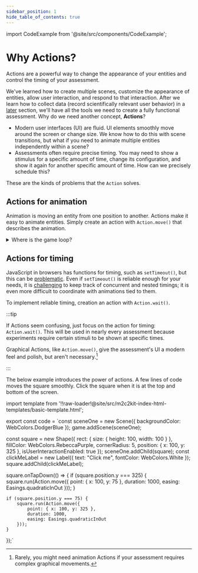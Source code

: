 ```yaml
---
sidebar_position: 1
hide_table_of_contents: true
---
```


import CodeExample from '@site/src/components/CodeExample';

# Why Actions?

Actions are a powerful way to change the appearance of your entities and control the timing of your assessment.

We've learned how to create multiple scenes, customize the appearance of entities, allow user interaction, and respond to that interaction. After we learn how to collect data (record scientifically relevant user behavior) in a [later](../user-data/schemas.md) section, we'll have all the tools we need to create a fully functional assessment. Why do we need another concept, **Actions**?

- Modern user interfaces (UI) are fluid. UI elements smoothly move around the screen or change size. We know how to do this with scene transitions, but what if you need to animate multiple entities independently within a scene?
- Assessments often require precise timing. You may need to show a stimulus for a specific amount of time, change its configuration, and show it again for another specific amount of time. How can we precisely schedule this?

These are the kinds of problems that the `Action` solves.

## Actions for animation

Animation is moving an entity from one position to another. Actions make it easy to animate entities. Simply create an action with `Action.move()` that describes the animation.

<details>
  <summary>Where is the game loop?</summary>
  <p>Each time a device updates its screen, it draws a <a href="https://en.wikipedia.org/wiki/Film_frame">frame</a>. To make it appear that an entity is smoothly moving across the screen, you simply update its position a little bit when you draw the next frame.
  </p>

  <p>In many video game libraries, there is a concept of a <a href="https://en.wikipedia.org/wiki/Video_game_programming#Game_structure">game loop</a>, which usually executes 60 times per second because most devices update their screen 60 times per second. To move the entity, you adjust its position 60 times per second. You need to keep track of the entity's current position, the position it's moving to, and the amount of time it should take to get there. You also need to keep track of how much time has passed since the entity started moving. This is a lot of work!
  </p>

  <p>Internally, m2c2kit runs a game loop, but the library abstracts this away from the programmer through the <code>Move</code> Action.
  </p>
</details>

## Actions for timing

JavaScript in browsers has functions for timing, such as `setTimeout()`, but this can be [problematic](https://developer.mozilla.org/en-US/docs/Web/API/setTimeout#reasons_for_delays_longer_than_specified). Even if `setTimeout()` is reliable enough for your needs, it is [challenging](https://en.wiktionary.org/wiki/callback_hell) to keep track of concurrent and nested timings; it is even more difficult to coordinate with animations tied to them.

To implement reliable timing, creation an action with `Action.wait()`.

:::tip

If Actions seem confusing, just focus on the action for timing: `Action.wait()`. This will be used in nearly every assessment because experiments require certain stimuli to be shown at specific times.

Graphical Actions, like `Action.move()`, give the assessment's UI a modern feel and polish, but aren't necessary.[^1]

:::

The below example introduces the power of actions. A few lines of code moves the square smoothly. Click the square when it is at the top and bottom of the screen.

import template from '!!raw-loader!@site/src/m2c2kit-index-html-templates/basic-template.html';

export const code = `const sceneOne = new Scene({ backgroundColor: WebColors.DodgerBlue });
game.addScene(sceneOne);
 
const square = new Shape({
    rect: { size: { height: 100, width: 100 } },
    fillColor: WebColors.RebeccaPurple,
    cornerRadius: 5,
    position: { x: 100, y: 325 },
    isUserInteractionEnabled: true
});
sceneOne.addChild(square);
const clickMeLabel = new Label({
    text: "Click me",
    fontColor: WebColors.White
});
square.addChild(clickMeLabel);
 
square.onTapDown(() => {
    if (square.position.y === 325) {
        square.run(Action.move({
            point: { x: 100, y: 75 },
            duration: 1000,
            easing: Easings.quadraticInOut
        }));
    }
 
    if (square.position.y === 75) {
        square.run(Action.move({
            point: { x: 100, y: 325 },
            duration: 1000,
            easing: Easings.quadraticInOut
        }));
    }
});`

<CodeExample code={code} template={template} console="true"/>

[^1]: Rarely, you might need animation Actions if your assessment requires complex graphical movements.

